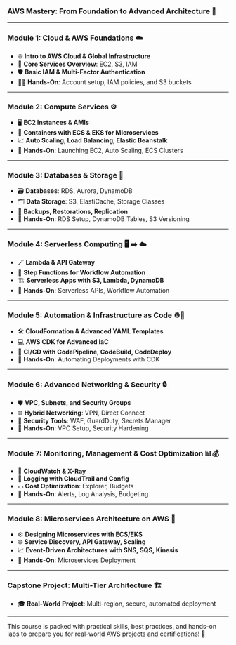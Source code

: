 ### **AWS Mastery: From Foundation to Advanced Architecture** 🚀

---

### **Module 1: Cloud & AWS Foundations** ☁️
- 🌐 **Intro to AWS Cloud & Global Infrastructure**
- 🔑 **Core Services Overview**: EC2, S3, IAM
- 🛡️ **Basic IAM & Multi-Factor Authentication**
- 🧑‍🏫 **Hands-On**: Account setup, IAM policies, and S3 buckets

---

### **Module 2: Compute Services** ⚙️
- 🖥️ **EC2 Instances & AMIs**
- 🐳 **Containers with ECS & EKS for Microservices**
- 📈 **Auto Scaling, Load Balancing, Elastic Beanstalk**
- 🧪 **Hands-On**: Launching EC2, Auto Scaling, ECS Clusters

---

### **Module 3: Databases & Storage** 💾
- 🗃️ **Databases**: RDS, Aurora, DynamoDB
- 🗂️ **Data Storage**: S3, ElastiCache, Storage Classes
- 💾 **Backups, Restorations, Replication**
- 🧪 **Hands-On**: RDS Setup, DynamoDB Tables, S3 Versioning

---

### **Module 4: Serverless Computing** 🖥️ ➡️ ☁️
- 🪄 **Lambda & API Gateway**
- 🔄 **Step Functions for Workflow Automation**
- 🏗️ **Serverless Apps with S3, Lambda, DynamoDB**
- 🧪 **Hands-On**: Serverless APIs, Workflow Automation

---

### **Module 5: Automation & Infrastructure as Code** ⚙️📝
- 🛠️ **CloudFormation & Advanced YAML Templates**
- 💻 **AWS CDK for Advanced IaC**
- 🔄 **CI/CD with CodePipeline, CodeBuild, CodeDeploy**
- 🧪 **Hands-On**: Automating Deployments with CDK

---

### **Module 6: Advanced Networking & Security** 🔒
- 🛡️ **VPC, Subnets, and Security Groups**
- 🌐 **Hybrid Networking**: VPN, Direct Connect
- 🔑 **Security Tools**: WAF, GuardDuty, Secrets Manager
- 🧪 **Hands-On**: VPC Setup, Security Hardening

---

### **Module 7: Monitoring, Management & Cost Optimization** 📊💰
- 👀 **CloudWatch & X-Ray**
- 📜 **Logging with CloudTrail and Config**
- 💵 **Cost Optimization**: Explorer, Budgets
- 🧪 **Hands-On**: Alerts, Log Analysis, Budgeting

---

### **Module 8: Microservices Architecture on AWS** 🧩
- ⚙️ **Designing Microservices with ECS/EKS**
- 🌐 **Service Discovery, API Gateway, Scaling**
- 📈 **Event-Driven Architectures with SNS, SQS, Kinesis**
- 🧪 **Hands-On**: Microservices Deployment

---

### **Capstone Project: Multi-Tier Architecture** 🏗️
- 🎓 **Real-World Project**: Multi-region, secure, automated deployment

--- 

This course is packed with practical skills, best practices, and hands-on labs to prepare you for real-world AWS projects and certifications! 🌟